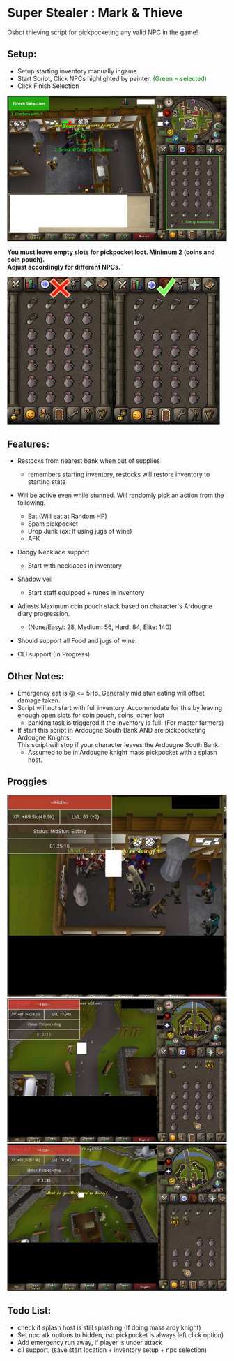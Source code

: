 # Super Stealer : Mark & Thieve

Osbot thieving script for pickpocketing any valid NPC in the game!

## Setup:
- Setup starting inventory manually ingame
- Start Script, Click NPCs highlighted by painter. <span style="color: green;">(Green = selected)</span>
- Click Finish Selection

![visual_instructions.jpg](readme_imgs%2Fvisual_instructions.jpg)

**You must leave empty slots for pickpocket loot. Minimum 2 (coins and coin pouch). 
<br>
Adjust accordingly for different NPCs.**

![inv_setup.jpg](readme_imgs%2Finv_setup.jpg)

## Features:
- Restocks from nearest bank when out of supplies
    * remembers starting inventory, restocks will restore inventory to starting state
- Will be active even while stunned. Will randomly pick an action from the following.
  * Eat (Will eat at Random HP)
  * Spam pickpocket
  * Drop Junk (ex: If using jugs of wine)
  * AFK
- Dodgy Necklace support
  * Start with necklaces in inventory
- Shadow veil
  * Start staff equipped + runes in inventory
- Adjusts Maximum coin pouch stack based on character's Ardougne diary progression. 
  * (None/Easy/: 28, Medium: 56, Hard: 84, Elite: 140)
- Should support all Food and jugs of wine. 

- CLI support (In Progress)


## Other Notes:
- Emergency eat is @ <= 5Hp. Generally mid stun eating will offset damage taken. 
- Script will not start with full inventory. Accommodate for this by leaving enough open slots for coin pouch, coins, other loot
  * banking task is triggered if the inventory is full. (For master farmers)
- If start this script in Ardougne South Bank AND are pickpocketing Ardougne Knights. 
<br>This script will stop if your character leaves the Ardougne South Bank. 
  * Assumed to be in Ardougne knight mass pickpocket with a splash host.


## Proggies
![1hr.JPG](readme_imgs%2F1hr.JPG)
![pally_1hr.JPG](readme_imgs%2Fpally_1hr.JPG)
![pally_1hr2.JPG](readme_imgs%2Fpally_1hr2.JPG)

## Todo List:
- check if splash host is still splashing (If doing mass ardy knight)
- Set npc atk options to hidden, (so pickpocket is always left click option)
- Add emergency run away, if player is under attack
- cli support, (save start location + inventory setup + npc selection)